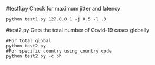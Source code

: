 #test1.py
Check for maximum jitter and latency
```
python test1.py 127.0.0.1 -j 0.5 -l .3
```

#test2.py
Gets the total number of Covid-19 cases globally
```
#For total global
python test2.py
#For specific country using country code
python test2.py -c ph
```
